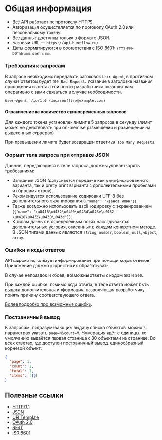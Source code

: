 # Общая информация

* Всё API работает по протоколу HTTPS.
* Авторизация осуществляется по протоколу OAuth 2.0 или персональному токену.
* Все данные доступны только в формате JSON.
* Базовый URL — `https://api.huntflow.ru/`
* Даты форматируются в соответствии с
  [ISO 8601](http://en.wikipedia.org/wiki/ISO_8601): `YYYY-MM-DDThh:mm:ss±hh:mm`.


<a name="request_requirements"></a>
### Требования к запросам

В запросе необходимо передавать заголовок `User-Agent`, в противном случае
ответом будет `400 Bad Request`. Указание в заголовке названия приложения и
контактной почты разработчика позволит нам оперативно с вами связаться в случае
необходимости.

```
User-Agent: App/1.0 (incaseoffire@example.com)
```

#### Ограничение на количество единовременных запросов

Для каждого токена установлен лимит в 5 запросов в секунду (лимит может не действовать при on-premise размещении и размещении на выделенных серверах).

При превышении лимита будет возвращен ответ `429 Too Many Requests`. 

<a name="request_body"></a>
### Формат тела запроса при отправке JSON

Данные, передающиеся в теле запроса, должны удовлетворять требованиям:

* Валидный JSON (допускается передача как минифицированного варианта, так и
  pretty print варианта с дополнительными пробелами и сбросами строк).
* Рекомендуется использование кодировки UTF-8 без дополнительного экранирования
  (`{"name": "Иванов Иван"}`).
* Также возможно использовать ascii кодировку с экранированием
  (`{"name": "\u0418\u0432\u0430\u043d\u043e\u0432 \u0418\u0432\u0430\u043d"}`).
* К типам данных в определённым полях накладываются дополнительные условия,
  описанные в каждом конкретном методе. В JSON типами данных являются `string`,
  `number`, `boolean`, `null`, `object`, `array`.


<a name="errors-and-codes"></a>
### Ошибки и коды ответов

API широко использует информирование при помощи кодов ответов.
Приложение должно корректно их обрабатывать.

В случае неполадок и сбоев, возможны ответы с кодом `503` и `500`.

При каждой ошибке, помимо кода ответа, в теле ответа может быть выдана
дополнительная информация, позволяющая разработчику понять
причину соответствующего ответа.

[Более подробно про возможные ошибки](errors.md).


<a name="pagination"></a>
### Постраничный вывод

К запросам, подразумевающим выдачу списка объектов, можно в параметрах
указать `page=N&count=M`. Нумерация идёт с единицы, по умолчанию выдаётся
первая страница с 30 объектами на странице. Во всех ответах, где
доступен постраничный вывод, единообразный корневой объект:

```json
{  
  "page": 1,
  "count": 1,
  "total": 1,
  "items": [{}]
}
```

<a name="links"></a>
## Полезные ссылки

* [HTTP/1.1](http://tools.ietf.org/html/rfc2616)
* [JSON](http://json.org/)
* [URI Template](http://tools.ietf.org/html/rfc6570)
* [OAuth 2.0](http://tools.ietf.org/html/rfc6749)
* [REST](http://www.ics.uci.edu/~fielding/pubs/dissertation/rest_arch_style.htm)
* [ISO 8601](http://en.wikipedia.org/wiki/ISO_8601)
